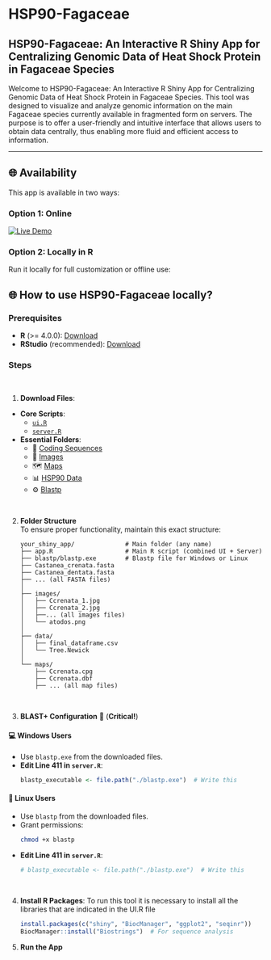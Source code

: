 # HSP90-Fagaceae
## HSP90-Fagaceae: An Interactive R Shiny App for Centralizing Genomic Data of Heat Shock Protein in Fagaceae Species

Welcome to HSP90-Fagaceae: An Interactive R Shiny App for Centralizing Genomic Data of Heat Shock Protein in Fagaceae Species. This tool was designed to visualize and analyze genomic information on the main Fagaceae species currently available in fragmented form on servers. The purpose is to offer a user-friendly and intuitive interface that allows users to obtain data centrally, thus enabling more fluid and efficient access to information. 

---

## 🌐 Availability
This app is available in two ways:
### **Option 1: Online**
[![Live Demo](https://img.shields.io/badge/HSP90_Fagaceae-Available-green)](https://hsp90.ext.uco.es/)  

### **Option 2: Locally in R** 
Run it locally for full customization or offline use:  



## 🌐 How to use HSP90-Fagaceae locally?
### **Prerequisites**
- **R** (>= 4.0.0): [Download](https://cran.r-project.org/)
- **RStudio** (recommended): [Download](https://www.rstudio.com/products/rstudio/download/)

### **Steps**

<br>

 1. **Download Files**:
   - **Core Scripts**:
     - [`ui.R`](https://github.com/your-username/your-repo/raw/main/ui.R)
     - [`server.R`](https://github.com/your-username/your-repo/raw/main/server.R)
   - **Essential Folders**:
     - 🧬 [Coding Sequences](https://github.com/AGR114molecularBreeding/castanea/tree/main/HSP90/Proteomes)
     - 🌿 [Images](https://github.com/AGR114molecularBreeding/castanea/tree/main/HSP90/Images)
     - 🗺️ [Maps](https://github.com/AGR114molecularBreeding/castanea/tree/main/HSP90/Maps)
     - 📊 [HSP90 Data](https://github.com/your-username/your-repo/tree/main/data)
     - ⚙️ [Blastp](https://github.com/AGR114molecularBreeding/castanea/tree/main/HSP90/Blastp)

<br>

2. **Folder Structure**  
   To ensure proper functionality, maintain this exact structure:
   ```
   your_shiny_app/              # Main folder (any name)
   ├── app.R                    # Main R script (combined UI + Server)
   ├── blastp/blastp.exe        # Blastp file for Windows or Linux
   ├── Castanea_crenata.fasta
   ├── Castanea_dentata.fasta
   ├── ... (all FASTA files)
   │
   ├── images/
   │   ├── Ccrenata_1.jpg
   │   ├── Ccrenata_2.jpg
   │   ├──... (all images files)
   │   └── atodos.png
   │
   ├── data/
   │   ├── final_dataframe.csv
   │   └── Tree.Newick
   │
   └── maps/
       ├── Ccrenata.cpg
       ├── Ccrenata.dbf
       ├── ... (all map files)
   ```
   
<br>
   
3. **BLAST+ Configuration** 🔧 (**Critical!**)  
#### 💻 **Windows Users**  
- Use `blastp.exe` from the downloaded files.  
- **Edit Line 411 in `server.R`**:  
  ```r  
  blastp_executable <- file.path("./blastp.exe")  # Write this    
  ```  

#### 🐧 **Linux Users**  
- Use `blastp` from the downloaded files.  
- Grant permissions:  
  ```bash  
  chmod +x blastp  
  ```  
- **Edit Line 411 in `server.R`**:  
  ```r  
  # blastp_executable <- file.path("./blastp.exe")  # Write this   
  ```
  <br>
  
4. **Install R Packages**:
To run this tool it is necessary to install all the libraries that are indicated in the UI.R file
   ```r
   install.packages(c("shiny", "BiocManager", "ggplot2", "seqinr"))
   BiocManager::install("Biostrings")  # For sequence analysis
   ```

5. **Run the App**

